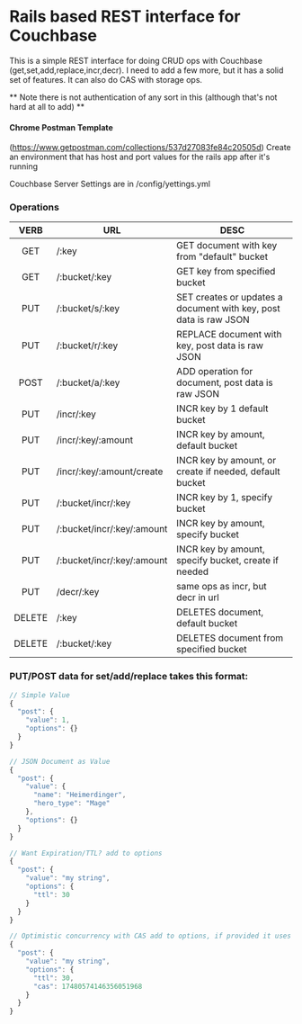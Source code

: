 # Rails based REST interface for Couchbase #
This is a simple REST interface for doing CRUD ops with Couchbase (get,set,add,replace,incr,decr). I need to add a few more, but it has a solid set of features. It can also do CAS with storage ops.

** Note there is not authentication of any sort in this (although that's not hard at all to add) **

#### Chrome Postman Template ####
(https://www.getpostman.com/collections/537d27083fe84c20505d)
Create an environment that has host and port values for the rails app after it's running

Couchbase Server Settings are in /config/yettings.yml

### Operations ###

|  VERB  | URL                        | DESC                                                              |
|:------:|----------------------------|-------------------------------------------------------------------|
|   GET  | /:key                      | GET document with key from "default" bucket                       |
|   GET  | /:bucket/:key              | GET key from specified bucket                                     |
|   PUT  | /:bucket/s/:key            | SET creates or updates a document with key, post data is raw JSON |
|   PUT  | /:bucket/r/:key            | REPLACE document with key, post data is raw JSON                  |
|  POST  | /:bucket/a/:key            | ADD operation for document, post data is raw JSON                 |
|   PUT  | /incr/:key                 | INCR key by 1 default bucket                                      |
|   PUT  | /incr/:key/:amount         | INCR key by amount, default bucket                                |
|   PUT  | /incr/:key/:amount/create  | INCR key by amount, or create if needed, default bucket           |
|   PUT  | /:bucket/incr/:key         | INCR key by 1, specify bucket                                     |
|   PUT  | /:bucket/incr/:key/:amount | INCR key by amount, specify bucket                                |
|   PUT  | /:bucket/incr/:key/:amount | INCR key by amount, specify bucket, create if needed              |
|   PUT  | /decr/:key                 | same ops as incr, but decr in url                                 |
| DELETE | /:key                      | DELETES document, default bucket                                  |
| DELETE | /:bucket/:key              | DELETES document from specified bucket                            |

### PUT/POST data for set/add/replace takes this format: ###

```javascript
// Simple Value
{
  "post": {
    "value": 1,
    "options": {} 
  }
}

// JSON Document as Value
{
  "post": {
    "value": {
      "name": "Heimerdinger",
      "hero_type": "Mage"
    },
    "options": {} 
  }
}

// Want Expiration/TTL? add to options
{
  "post": {
    "value": "my string",
    "options": {
      "ttl": 30
    } 
  }
}

// Optimistic concurrency with CAS add to options, if provided it uses it
{
  "post": {
    "value": "my string",
    "options": {
      "ttl": 30,
      "cas": 17480574146356051968
    } 
  }
}
```
